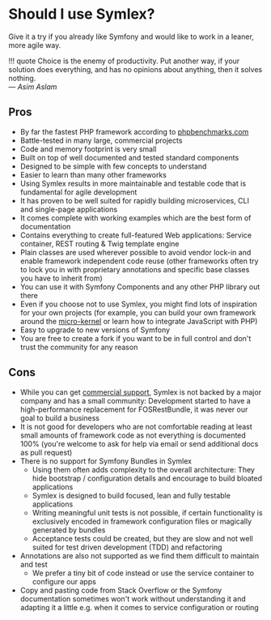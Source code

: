 # Should I use Symlex?

Give it a try if you already like Symfony and would like to work in a leaner, more agile way.

!!! quote
    Choice is the enemy of productivity. Put another way, if your solution does everything, 
    and has no opinions about anything, then it solves nothing.<br> ― *Asim Aslam*

## Pros ##

  - By far the fastest PHP framework according to [phpbenchmarks.com](http://www.phpbenchmarks.com/en/)
  - Battle-tested in many large, commercial projects
  - Code and memory footprint is very small
  - Built on top of well documented and tested standard components
  - Designed to be simple with few concepts to understand
  - Easier to learn than many other frameworks
  - Using Symlex results in more maintainable and testable code that is fundamental for agile development
  - It has proven to be well suited for rapidly building microservices, CLI and single-page applications
  - It comes complete with working examples which are the best form of documentation
  - Contains everything to create full-featured Web applications: Service container, REST routing & Twig template engine
  - Plain classes are used wherever possible to avoid vendor lock-in and enable framework independent code reuse (other 
    frameworks often try to lock you in with proprietary annotations and specific base classes you have to inherit from)
  - You can use it with Symfony Components and any other PHP library out there
  - Even if you choose not to use Symlex, you might find lots of inspiration for your own projects (for example, you
    can build your own framework around the [micro-kernel](https://github.com/symlex/di-microkernel) or learn 
    how to integrate JavaScript with PHP)
  - Easy to upgrade to new versions of Symfony
  - You are free to create a fork if you want to be in full control and don't trust the community for any reason

## Cons ##

  - While you can get [commercial support](https://blog.liquidbytes.net/contact/), Symlex is not backed by a major company and has a small community:
    Development started to have a high-performance replacement for FOSRestBundle, it was never our goal to build a business
  - It is not good for developers who are not comfortable reading at least small amounts of framework code as not 
    everything is documented 100% (you're welcome to ask for help via email or send additional docs as pull request)
  - There is no support for Symfony Bundles in Symlex 
    - Using them often adds complexity to the overall architecture: They hide bootstrap / configuration details 
      and encourage to build bloated applications 
    - Symlex is designed to build focused, lean and fully testable applications
    - Writing meaningful unit tests is not possible, if certain functionality is exclusively encoded in framework 
      configuration files or magically generated by bundles
    - Acceptance tests could be created, but they are slow and not well suited for test driven development (TDD) and refactoring
  - Annotations are also not supported as we find them difficult to maintain and test
    - We prefer a tiny bit of code instead or use the service container to configure our apps
  - Copy and pasting code from Stack Overflow or the Symfony documentation sometimes won't work without 
    understanding it and adapting it a little e.g. when it comes to service configuration or routing
